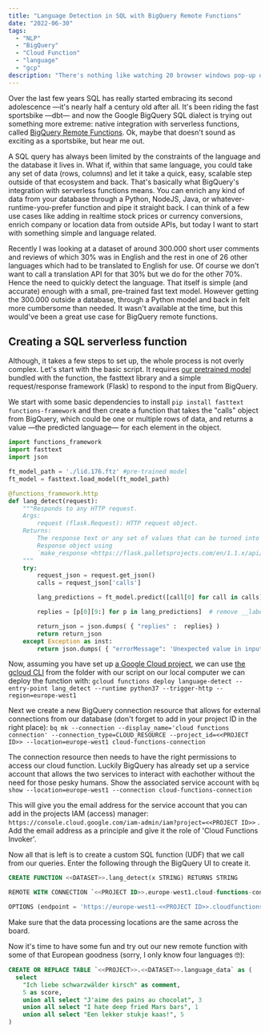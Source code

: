 ```yaml
---
title: "Language Detection in SQL with BigQuery Remote Functions"
date: "2022-06-30"
tags: 
  - "NLP"
  - "BigQuery"
  - "Cloud Function"
  - "language"
  - "gcp"
description: "There's nothing like watching 20 browser windows pop-up on your screen to make you feel like a proper hacker. Let's write a Python script to do GDPR consent checks with Playwright and detect the consent manager, cookies set, and marketing and analytics trackers on a site." 
---
```


Over the last few years SQL has really started embracing its second adolescence —it's nearly half a century old after all. It's been riding the fast sportsbike —dbt— and now the Google BigQuery SQL dialect is trying out something more extreme: native integration with serverless functions, called [BigQuery Remote Functions](https://cloud.google.com/bigquery/docs/reference/standard-sql/remote-functions). Ok, maybe that doesn't sound as exciting as a sportsbike, but hear me out. 

A SQL query has always been limited by the constraints of the language and the database it lives in. What if, within that same language, you could take any set of data (rows, columns) and let it take a quick, easy, scalable step outside of that ecosystem and back. That's basically what BigQuery's integration with serverless functions means. You can enrich any kind of data from your database through a Python, NodeJS, Java, or whatever-runtime-you-prefer function and pipe it straight back. I can think of a few use cases like adding in realtime stock prices or currency conversions, enrich company or location data from outside APIs, but today I want to start with something simple and language related.

Recently I was looking at a dataset of around 300.000 short user comments and reviews of which 30% was in English and the rest in one of 26 other languages which had to be translated to English for use. Of course we don't want to call a translation API for that 30% but we do for the other 70%. Hence the need to quickly detect the language. That itself is simple (and accurate) enough with a small, pre-trained fast text model. However getting the 300.000 outside a database, through a Python model and back in felt more cumbersome than needed. It wasn't available at the time, but this would've been a great use case for BigQuery remote functions.

## Creating a SQL serverless function
Although, it takes a few steps to set up, the whole process is not overly complex. Let's start with the basic script. It requires [our pretrained model](https://fasttext.cc/docs/en/language-identification.html) bundled with the function, the fasttext library and a simple request/response framework (Flask) to respond to the input from BigQuery. 

We start with some basic dependencies to install  `pip install fasttext functions-framework` and then create a function that takes the "calls" object from BigQuery, which could be one or multiple rows of data, and returns a value —the predicted language— for each element in the object.

```Python
import functions_framework
import fasttext
import json

ft_model_path = './lid.176.ftz' #pre-trained model
ft_model = fasttext.load_model(ft_model_path)

@functions_framework.http
def lang_detect(request):
    """Responds to any HTTP request.
    Args:
        request (flask.Request): HTTP request object.
    Returns:
        The response text or any set of values that can be turned into a
        Response object using
        `make_response <https://flask.palletsprojects.com/en/1.1.x/api/#flask.Flask.make_response>`.
    """
    try:    
        request_json = request.get_json()
        calls = request_json['calls']

        lang_predictions = ft_model.predict([call[0] for call in calls])[0]

        replies = [p[0][9:] for p in lang_predictions]  # remove __label__

        return_json = json.dumps( { "replies" :  replies} )
        return return_json
    except Exception as inst:
        return json.dumps( { "errorMessage": 'Unexpected value in input' }, 400 )
```

Now, assuming you have set up [a Google Cloud project](console.cloud.google.com),  we can use [the gcloud CLI](https://cloud.google.com/sdk/docs/install) from the folder with our script on our local computer we can deploy the function with:
`gcloud functions deploy language-detect --entry-point lang_detect --runtime python37 --trigger-http --region=europe-west1 `

Next we create a new BigQuery connection resource that allows for external connections from our database (don't forget to add in your project ID in the right place):
`bq mk --connection --display_name='cloud functions connection' --connection_type=CLOUD_RESOURCE --project_id=<<PROJECT ID>> --location=europe-west1 cloud-functions-connection`

The connection resource then needs to have the right permissions to access our cloud function. Luckily BigQuery has already set up a service account that allows the two services to interact with eachother without the need for those pesky humans. Show the associated service account with `bq show --location=europe-west1 --connection cloud-functions-connection`

This will give you the email address for the service account that you can add in the projects IAM (access) manager: `https://console.cloud.google.com/iam-admin/iam?project=<<PROJECT ID>>` . Add the email address as a principle and give it the role of 'Cloud Functions Invoker'.

Now all that is left is to create a custom SQL function (UDF) that we call from our queries. Enter the following through the BigQuery UI to create it.
```SQL
CREATE FUNCTION <<DATASET>>.lang_detect(x STRING) RETURNS STRING

REMOTE WITH CONNECTION `<<PROJECT ID>>.europe-west1.cloud-functions-connection`

OPTIONS (endpoint = 'https://europe-west1-<<PROJECT ID>>.cloudfunctions.net/language-detect ')
```
Make sure that the data processing locations are the same across the board. 

Now it's time to have some fun and try out our new remote function with some of that European goodness (sorry, I only know four languages 🤓):

```SQL
CREATE OR REPLACE TABLE `<<PROJECT>>.<<DATASET>>.language_data` as (
  select
    "Ich liebe schwarzwälder kirsch" as comment,
    5 as score,
    union all select "J'aime des pains au chocolat", 3
    union all select "I hate deep fried Mars bars", 1
    union all select "Een lekker stukje kaas!", 5
)
```
